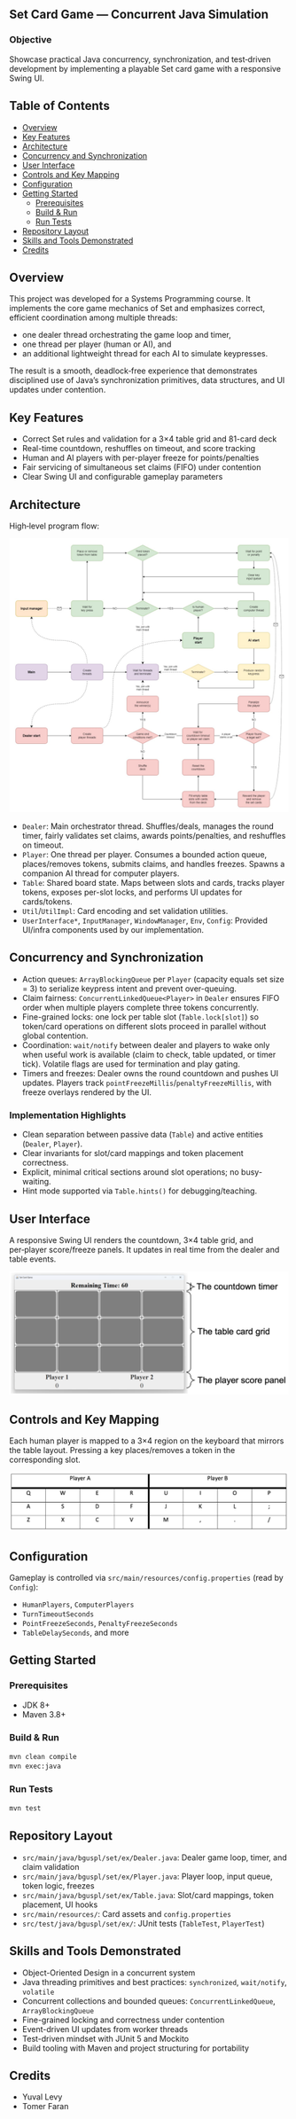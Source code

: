## Set Card Game — Concurrent Java Simulation

### Objective
Showcase practical Java concurrency, synchronization, and test‑driven development by implementing a playable Set card game with a responsive Swing UI.

## Table of Contents
- [Overview](#overview)
- [Key Features](#key-features)
- [Architecture](#architecture)
- [Concurrency and Synchronization](#concurrency-and-synchronization)
- [User Interface](#user-interface)
- [Controls and Key Mapping](#controls-and-key-mapping)
- [Configuration](#configuration)
- [Getting Started](#getting-started)
  - [Prerequisites](#prerequisites)
  - [Build & Run](#build--run)
  - [Run Tests](#run-tests)
- [Repository Layout](#repository-layout)
- [Skills and Tools Demonstrated](#skills-and-tools-demonstrated)
- [Credits](#credits)

## Overview

This project was developed for a Systems Programming course. It implements the core game mechanics of Set and emphasizes correct, efficient coordination among multiple threads:
- one dealer thread orchestrating the game loop and timer,
- one thread per player (human or AI), and
- an additional lightweight thread for each AI to simulate keypresses.

The result is a smooth, deadlock‑free experience that demonstrates disciplined use of Java’s synchronization primitives, data structures, and UI updates under contention.

## Key Features

- Correct Set rules and validation for a 3×4 table grid and 81-card deck
- Real-time countdown, reshuffles on timeout, and score tracking
- Human and AI players with per-player freeze for points/penalties
- Fair servicing of simultaneous set claims (FIFO) under contention
- Clear Swing UI and configurable gameplay parameters

## Architecture

High‑level program flow:

![Program Flow](set_flow.png)

- `Dealer`: Main orchestrator thread. Shuffles/deals, manages the round timer, fairly validates set claims, awards points/penalties, and reshuffles on timeout.
- `Player`: One thread per player. Consumes a bounded action queue, places/removes tokens, submits claims, and handles freezes. Spawns a companion AI thread for computer players.
- `Table`: Shared board state. Maps between slots and cards, tracks player tokens, exposes per-slot locks, and performs UI updates for cards/tokens.
- `Util`/`UtilImpl`: Card encoding and set validation utilities.
- `UserInterface*`, `InputManager`, `WindowManager`, `Env`, `Config`: Provided UI/infra components used by our implementation.

## Concurrency and Synchronization

- Action queues: `ArrayBlockingQueue` per `Player` (capacity equals set size = 3) to serialize keypress intent and prevent over-queuing.
- Claim fairness: `ConcurrentLinkedQueue<Player>` in `Dealer` ensures FIFO order when multiple players complete three tokens concurrently.
- Fine-grained locks: one lock per table slot (`Table.lock[slot]`) so token/card operations on different slots proceed in parallel without global contention.
- Coordination: `wait/notify` between dealer and players to wake only when useful work is available (claim to check, table updated, or timer tick). Volatile flags are used for termination and play gating.
- Timers and freezes: Dealer owns the round countdown and pushes UI updates. Players track `pointFreezeMillis`/`penaltyFreezeMillis`, with freeze overlays rendered by the UI.

### Implementation Highlights

- Clean separation between passive data (`Table`) and active entities (`Dealer`, `Player`).
- Clear invariants for slot/card mappings and token placement correctness.
- Explicit, minimal critical sections around slot operations; no busy-waiting.
- Hint mode supported via `Table.hints()` for debugging/teaching.

## User Interface

A responsive Swing UI renders the countdown, 3×4 table grid, and per‑player score/freeze panels. It updates in real time from the dealer and table events.

![User Interface](set_ui.png)

## Controls and Key Mapping

Each human player is mapped to a 3×4 region on the keyboard that mirrors the table layout. Pressing a key places/removes a token in the corresponding slot.

![Keyboard Mapping](unique_keys.png)

## Configuration

Gameplay is controlled via `src/main/resources/config.properties` (read by `Config`):
- `HumanPlayers`, `ComputerPlayers`
- `TurnTimeoutSeconds`
- `PointFreezeSeconds`, `PenaltyFreezeSeconds`
- `TableDelaySeconds`, and more

## Getting Started

### Prerequisites
- JDK 8+
- Maven 3.8+

### Build & Run

```bash
mvn clean compile
mvn exec:java
```

### Run Tests

```bash
mvn test
```

## Repository Layout

- `src/main/java/bguspl/set/ex/Dealer.java`: Dealer game loop, timer, and claim validation
- `src/main/java/bguspl/set/ex/Player.java`: Player loop, input queue, token logic, freezes
- `src/main/java/bguspl/set/ex/Table.java`: Slot/card mappings, token placement, UI hooks
- `src/main/resources/`: Card assets and `config.properties`
- `src/test/java/bguspl/set/ex/`: JUnit tests (`TableTest`, `PlayerTest`)

## Skills and Tools Demonstrated

- Object-Oriented Design in a concurrent system
- Java threading primitives and best practices: `synchronized`, `wait/notify`, `volatile`
- Concurrent collections and bounded queues: `ConcurrentLinkedQueue`, `ArrayBlockingQueue`
- Fine-grained locking and correctness under contention
- Event-driven UI updates from worker threads
- Test-driven mindset with JUnit 5 and Mockito
- Build tooling with Maven and project structuring for portability


## Credits

- Yuval Levy
- Tomer Faran
